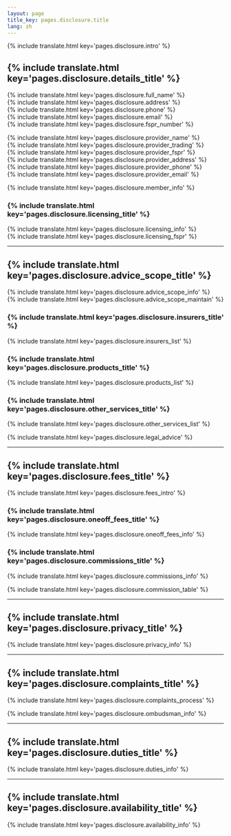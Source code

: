 ```yaml
---
layout: page
title_key: pages.disclosure.title
lang: zh
---
```


{% include translate.html key='pages.disclosure.intro' %}

## {% include translate.html key='pages.disclosure.details_title' %}

{% include translate.html key='pages.disclosure.full_name' %}  
{% include translate.html key='pages.disclosure.address' %}  
{% include translate.html key='pages.disclosure.phone' %}  
{% include translate.html key='pages.disclosure.email' %}  
{% include translate.html key='pages.disclosure.fspr_number' %}  

{% include translate.html key='pages.disclosure.provider_name' %}  
{% include translate.html key='pages.disclosure.provider_trading' %}  
{% include translate.html key='pages.disclosure.provider_fspr' %}  
{% include translate.html key='pages.disclosure.provider_address' %}  
{% include translate.html key='pages.disclosure.provider_phone' %}  
{% include translate.html key='pages.disclosure.provider_email' %}  

{% include translate.html key='pages.disclosure.member_info' %}

### {% include translate.html key='pages.disclosure.licensing_title' %}

{% include translate.html key='pages.disclosure.licensing_info' %}  
{% include translate.html key='pages.disclosure.licensing_fspr' %}

---

## {% include translate.html key='pages.disclosure.advice_scope_title' %}

{% include translate.html key='pages.disclosure.advice_scope_info' %}  
{% include translate.html key='pages.disclosure.advice_scope_maintain' %}

### {% include translate.html key='pages.disclosure.insurers_title' %}

{% include translate.html key='pages.disclosure.insurers_list' %}

### {% include translate.html key='pages.disclosure.products_title' %}

{% include translate.html key='pages.disclosure.products_list' %}

### {% include translate.html key='pages.disclosure.other_services_title' %}

{% include translate.html key='pages.disclosure.other_services_list' %}

{% include translate.html key='pages.disclosure.legal_advice' %}

---

## {% include translate.html key='pages.disclosure.fees_title' %}

{% include translate.html key='pages.disclosure.fees_intro' %}

### {% include translate.html key='pages.disclosure.oneoff_fees_title' %}

{% include translate.html key='pages.disclosure.oneoff_fees_info' %}

### {% include translate.html key='pages.disclosure.commissions_title' %}

{% include translate.html key='pages.disclosure.commissions_info' %}

{% include translate.html key='pages.disclosure.commission_table' %}

---

## {% include translate.html key='pages.disclosure.privacy_title' %}

{% include translate.html key='pages.disclosure.privacy_info' %}

---

## {% include translate.html key='pages.disclosure.complaints_title' %}

{% include translate.html key='pages.disclosure.complaints_process' %}

{% include translate.html key='pages.disclosure.ombudsman_info' %}

---

## {% include translate.html key='pages.disclosure.duties_title' %}

{% include translate.html key='pages.disclosure.duties_info' %}

---

## {% include translate.html key='pages.disclosure.availability_title' %}

{% include translate.html key='pages.disclosure.availability_info' %}
